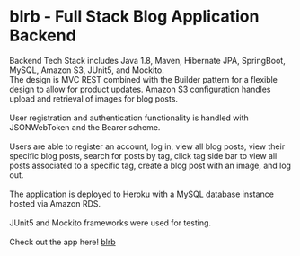 # blrb - Full Stack Blog Application Backend
Backend Tech Stack includes Java 1.8, Maven, Hibernate JPA, SpringBoot, MySQL, Amazon S3, JUnit5, and Mockito.
<br>
The design is MVC REST combined with the Builder pattern for a flexible design to allow for product updates. Amazon S3 configuration handles upload and
retrieval of images for blog posts. 
<br>
<br>
User registration and authentication functionality is handled with JSONWebToken and the Bearer scheme. 
<br>
<br>
Users are able to register an account, log in, view all blog posts, view their specific blog posts, search for posts by tag, click tag side bar to view all posts
associated to a specific tag, create a blog post with an image, and log out. 
<br>
<br>
The application is deployed to Heroku with a MySQL database instance hosted via Amazon RDS. 
<br>
<br>
JUnit5 and Mockito frameworks were used for testing. 
<br>
<br>
Check out the app here!
<a href="https://blog-project-frontend.herokuapp.com/home">blrb</a>
